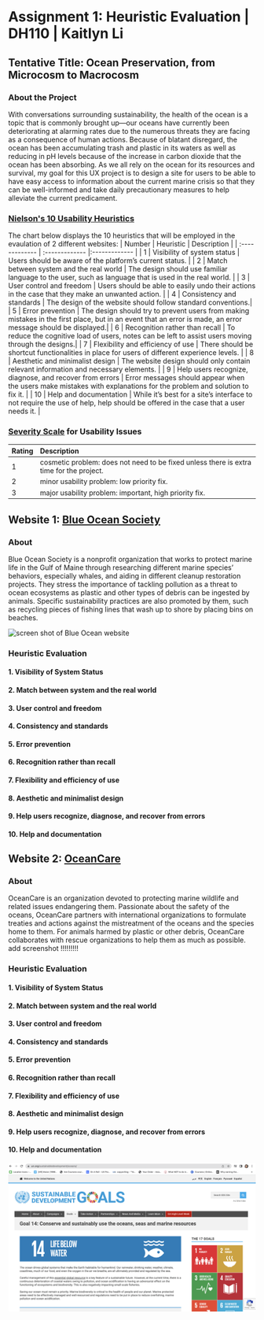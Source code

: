 # Assignment 1: Heuristic Evaluation | DH110 | Kaitlyn Li

## Tentative Title: Ocean Preservation, from Microcosm to Macrocosm
### About the Project

With conversations surrounding sustainability, the health of the ocean is a topic that is commonly brought up—our oceans have currently been deteriorating at alarming rates due to the numerous threats they are facing as a consequence of human actions. Because of blatant disregard, the ocean has been accumulating trash and plastic in its waters as well as reducing in pH levels because of the increase in carbon dioxide that the ocean has been absorbing. As we all rely on the ocean for its resources and survival, my goal for this UX project is to design a site for users to be able to have easy access to information about the current marine crisis so that they can be well-informed and take daily precautionary measures to help alleviate the current predicament.

### [Nielson's 10 Usability Heuristics](https://www.nngroup.com/articles/ten-usability-heuristics/)
The chart below displays the 10 heuristics that will be employed in the evaulation of 2 different websites:
| Number  | Heuristic | Description |
| :------------- | :------------- |:------------- |
| 1  | Visibility of system status  | Users should be aware of the platform’s current status. |
| 2  | Match between system and the real world  | The design should use familiar language to the user, such as language that is used in the real world. |
| 3  | User control and freedom  | Users should be able to easily undo their actions in the case that they make an unwanted action. |
| 4  | Consistency and standards  | The design of the website should follow standard conventions.|
| 5  | Error prevention  | The design should try to prevent users from making mistakes in the first place, but in an event that an error is made, an error message should be displayed.|
| 6  | Recognition rather than recall  | To reduce the cognitive load of users, notes can be left to assist users moving through the designs.|
| 7  | Flexibility and efficiency of use  | There should be shortcut functionalities in place for users of different experience levels. |
| 8  | Aesthetic and minimalist design  | The website design should only contain relevant information and necessary elements. |
| 9  | Help users recognize, diagnose, and recover from errors  | Error messages should appear when the users make mistakes with explanations for the problem and solution to fix it. |
| 10 | Help and documentation  | While it’s best for a site’s interface to not require the use of help, help should be offered in the case that a user needs it. |

### [Severity Scale](https://www.nngroup.com/articles/how-to-rate-the-severity-of-usability-problems/) for Usability Issues
| Rating  | Description |
| :------------- | :------------- |
| 1  | cosmetic problem: does not need to be fixed unless there is extra time for the project. |
| 2  | minor usability problem: low priority fix. |
| 3  | major usability problem: important, high priority fix. |

## Website 1: [Blue Ocean Society](https://www.blueoceansociety.org/)
### About 
Blue Ocean Society is a nonprofit organization that works to protect marine life in the Gulf of Maine through researching different marine species’ behaviors, especially whales, and aiding in different cleanup restoration projects. They stress the importance of tackling pollution as a threat to ocean ecosystems as plastic and other types of debris can be ingested by animals. Specific sustainability practices are also promoted by them, such as recycling pieces of fishing lines that wash up to shore by placing bins on beaches. 

![screen shot of Blue Ocean website](../blueocean.png)

### Heuristic Evaluation 
#### 1. Visibility of System Status
#### 2. Match between system and the real world
#### 3. User control and freedom
#### 4. Consistency and standards
#### 5. Error prevention
#### 6. Recognition rather than recall
#### 7. Flexibility and efficiency of use
#### 8. Aesthetic and minimalist design
#### 9. Help users recognize, diagnose, and recover from errors
#### 10. Help and documentation


## Website 2: [OceanCare](https://www.oceancare.org/en/startpage/)
### About
OceanCare is an organization devoted to protecting marine wildlife and related issues endangering them. Passionate about the safety of the oceans, OceanCare partners with international organizations to formulate treaties and actions against the mistreatment of the oceans and the species home to them. For animals harmed by plastic or other debris, OceanCare collaborates with rescue organizations to help them as much as possible.
add screenshot !!!!!!!!!
### Heuristic Evaluation 
#### 1. Visibility of System Status
#### 2. Match between system and the real world
#### 3. User control and freedom
#### 4. Consistency and standards
#### 5. Error prevention
#### 6. Recognition rather than recall
#### 7. Flexibility and efficiency of use
#### 8. Aesthetic and minimalist design
#### 9. Help users recognize, diagnose, and recover from errors
#### 10. Help and documentation

![screen shot of UN](../screenshotofUN.png)
